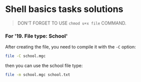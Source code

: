 # Shell basics tasks solutions

> DON'T FORGET TO USE `chmod u+x file` COMMAND.



### For '19. File type: School'
After creating the file, you need to compile it with the `-C` option:

```bash
file -C school.mgc
```

then you can use the school file type:

```bash
file -m school.mgc school.txt
```

